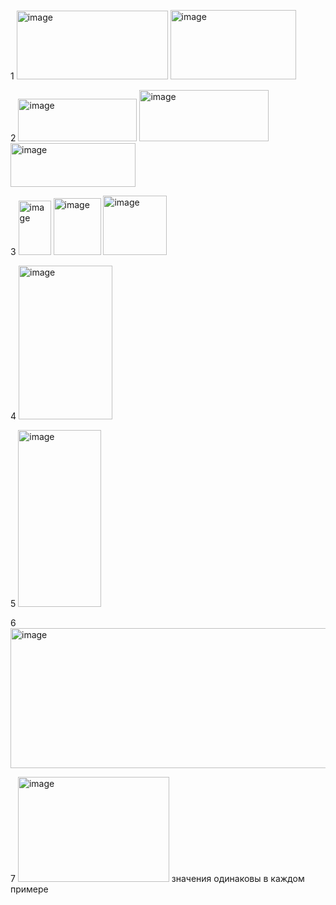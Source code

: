 1
<img width="242" height="110" alt="image" src="https://github.com/user-attachments/assets/49fff3ef-6d42-4892-8895-3af62c4ffa41" />
<img width="201" height="111" alt="image" src="https://github.com/user-attachments/assets/c6587061-bb1b-4df8-991a-f1c9937067a7" />


2
<img width="190" height="68" alt="image" src="https://github.com/user-attachments/assets/6e79023d-1325-466c-b35b-add6e6441ef4" />
<img width="207" height="82" alt="image" src="https://github.com/user-attachments/assets/199977e1-8ac9-4579-bb8d-42dd69d3e6c7" />
<img width="200" height="70" alt="image" src="https://github.com/user-attachments/assets/e54deb45-589e-4c89-8a9c-b72cefeba040" />



3 <img width="52" height="87" alt="image" src="https://github.com/user-attachments/assets/1b0f712d-a048-470d-b7bd-ceb2a8ae13d4" />
  <img width="76" height="91" alt="image" src="https://github.com/user-attachments/assets/43a7ece7-de7e-4dcd-9433-e95537d2f4d0" />
  <img width="102" height="95" alt="image" src="https://github.com/user-attachments/assets/3b0717d7-0b1a-4f6a-a476-a4f3f7a29a9c" />


4 <img width="150" height="246" alt="image" src="https://github.com/user-attachments/assets/efc9ea56-24e8-46c7-9089-436a73367421" />

5 <img width="133" height="283" alt="image" src="https://github.com/user-attachments/assets/ac84ab61-215c-4942-99ad-6b142fd5a1be" />

6 <img width="525" height="224" alt="image" src="https://github.com/user-attachments/assets/f15e95fd-2461-40b3-9d36-651412184a05" />

7 <img width="242" height="168" alt="image" src="https://github.com/user-attachments/assets/322be131-4fea-47df-9774-081c43cd24eb" /> значения 
одинаковы в каждом примере




